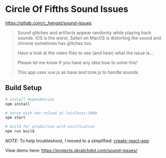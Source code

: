 # Circle Of Fifths Sound Issues

https://gitlab.com/c_hengst/sound-issues

> Sound glitches and artifacts appear randomly while playing back sounds. iOS is the worst, Safari on MacOS is distorting the sound and chrome sometimes has glitches too.
>
> Have a look at the video files to see (and hear) what the issue is...
>
> Please let me know if you have any idea how to solve this!
>
> This app uses vue.js as base and tone.js to handle sounds.

## Build Setup

```bash
# install dependencies
npm install

# serve with hot reload at localhost:3000
npm start

# build for production with minification
npm run build
```

_NOTE:_ To help troubleshoot, I moved to a simplified: [create-react-app](https://github.com/facebook/create-react-app/)

View demo here: https://projects.skratchdot.com/sound-issues/

